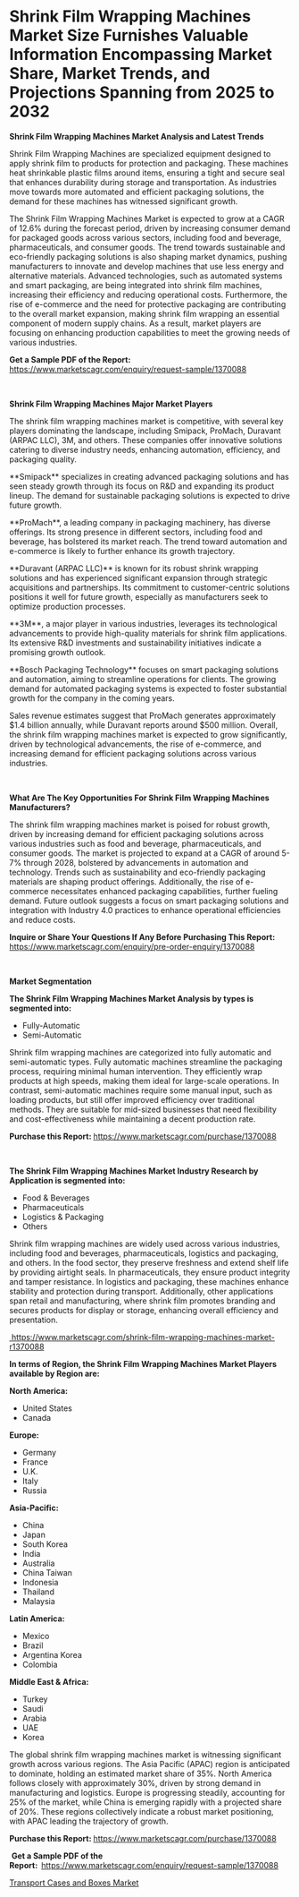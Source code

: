 <p><h1>Shrink Film Wrapping Machines Market Size Furnishes Valuable Information Encompassing Market Share, Market Trends, and Projections Spanning from 2025 to 2032</h1></p><p><strong>Shrink Film Wrapping Machines Market Analysis and Latest Trends</strong></p>
<p><p>Shrink Film Wrapping Machines are specialized equipment designed to apply shrink film to products for protection and packaging. These machines heat shrinkable plastic films around items, ensuring a tight and secure seal that enhances durability during storage and transportation. As industries move towards more automated and efficient packaging solutions, the demand for these machines has witnessed significant growth.</p><p>The Shrink Film Wrapping Machines Market is expected to grow at a CAGR of 12.6% during the forecast period, driven by increasing consumer demand for packaged goods across various sectors, including food and beverage, pharmaceuticals, and consumer goods. The trend towards sustainable and eco-friendly packaging solutions is also shaping market dynamics, pushing manufacturers to innovate and develop machines that use less energy and alternative materials. Advanced technologies, such as automated systems and smart packaging, are being integrated into shrink film machines, increasing their efficiency and reducing operational costs. Furthermore, the rise of e-commerce and the need for protective packaging are contributing to the overall market expansion, making shrink film wrapping an essential component of modern supply chains. As a result, market players are focusing on enhancing production capabilities to meet the growing needs of various industries.</p></p>
<p><strong>Get a Sample PDF of the Report:&nbsp;</strong> <a href="https://www.marketscagr.com/enquiry/request-sample/1370088?utm_campaign=3528&utm_medium=2&utm_source=Github&utm_content=ia&utm_term=22032025&utm_id=shrink-film-wrapping-machines">https://www.marketscagr.com/enquiry/request-sample/1370088</a></p>
<p>&nbsp;</p>
<p><strong>Shrink Film Wrapping Machines Major Market Players</strong></p>
<p><p>The shrink film wrapping machines market is competitive, with several key players dominating the landscape, including Smipack, ProMach, Duravant (ARPAC LLC), 3M, and others. These companies offer innovative solutions catering to diverse industry needs, enhancing automation, efficiency, and packaging quality.</p><p>**Smipack** specializes in creating advanced packaging solutions and has seen steady growth through its focus on R&D and expanding its product lineup. The demand for sustainable packaging solutions is expected to drive future growth.</p><p>**ProMach**, a leading company in packaging machinery, has diverse offerings. Its strong presence in different sectors, including food and beverage, has bolstered its market reach. The trend toward automation and e-commerce is likely to further enhance its growth trajectory.</p><p>**Duravant (ARPAC LLC)** is known for its robust shrink wrapping solutions and has experienced significant expansion through strategic acquisitions and partnerships. Its commitment to customer-centric solutions positions it well for future growth, especially as manufacturers seek to optimize production processes.</p><p>**3M**, a major player in various industries, leverages its technological advancements to provide high-quality materials for shrink film applications. Its extensive R&D investments and sustainability initiatives indicate a promising growth outlook.</p><p>**Bosch Packaging Technology** focuses on smart packaging solutions and automation, aiming to streamline operations for clients. The growing demand for automated packaging systems is expected to foster substantial growth for the company in the coming years.</p><p>Sales revenue estimates suggest that ProMach generates approximately $1.4 billion annually, while Duravant reports around $500 million. Overall, the shrink film wrapping machines market is expected to grow significantly, driven by technological advancements, the rise of e-commerce, and increasing demand for efficient packaging solutions across various industries.</p></p>
<p>&nbsp;</p>
<p><strong>What Are The Key Opportunities For Shrink Film Wrapping Machines Manufacturers?</strong></p>
<p><p>The shrink film wrapping machines market is poised for robust growth, driven by increasing demand for efficient packaging solutions across various industries such as food and beverage, pharmaceuticals, and consumer goods. The market is projected to expand at a CAGR of around 5-7% through 2028, bolstered by advancements in automation and technology. Trends such as sustainability and eco-friendly packaging materials are shaping product offerings. Additionally, the rise of e-commerce necessitates enhanced packaging capabilities, further fueling demand. Future outlook suggests a focus on smart packaging solutions and integration with Industry 4.0 practices to enhance operational efficiencies and reduce costs.</p></p>
<p><strong>Inquire or Share Your Questions If Any Before Purchasing This Report:</strong> <a href="https://www.marketscagr.com/enquiry/pre-order-enquiry/1370088?utm_campaign=3528&utm_medium=2&utm_source=Github&utm_content=ia&utm_term=22032025&utm_id=shrink-film-wrapping-machines">https://www.marketscagr.com/enquiry/pre-order-enquiry/1370088</a></p>
<p>&nbsp;</p>
<p><strong>Market Segmentation</strong></p>
<p><strong>The Shrink Film Wrapping Machines Market Analysis by types is segmented into:</strong></p>
<p><ul><li>Fully-Automatic</li><li>Semi-Automatic</li></ul></p>
<p><p>Shrink film wrapping machines are categorized into fully automatic and semi-automatic types. Fully automatic machines streamline the packaging process, requiring minimal human intervention. They efficiently wrap products at high speeds, making them ideal for large-scale operations. In contrast, semi-automatic machines require some manual input, such as loading products, but still offer improved efficiency over traditional methods. They are suitable for mid-sized businesses that need flexibility and cost-effectiveness while maintaining a decent production rate.</p></p>
<p><strong>Purchase this Report:&nbsp;</strong><a href="https://www.marketscagr.com/purchase/1370088?utm_campaign=3528&utm_medium=2&utm_source=Github&utm_content=ia&utm_term=22032025&utm_id=shrink-film-wrapping-machines">https://www.marketscagr.com/purchase/1370088</a></p>
<p>&nbsp;</p>
<p><strong>The Shrink Film Wrapping Machines Market Industry Research by Application is segmented into:</strong></p>
<p><ul><li>Food & Beverages</li><li>Pharmaceuticals</li><li>Logistics & Packaging</li><li>Others</li></ul></p>
<p><p>Shrink film wrapping machines are widely used across various industries, including food and beverages, pharmaceuticals, logistics and packaging, and others. In the food sector, they preserve freshness and extend shelf life by providing airtight seals. In pharmaceuticals, they ensure product integrity and tamper resistance. In logistics and packaging, these machines enhance stability and protection during transport. Additionally, other applications span retail and manufacturing, where shrink film promotes branding and secures products for display or storage, enhancing overall efficiency and presentation.</p></p>
<p><a href="https://www.marketscagr.com/shrink-film-wrapping-machines-market-r1370088?utm_campaign=3528&utm_medium=2&utm_source=Github&utm_content=ia&utm_term=22032025&utm_id=shrink-film-wrapping-machines">&nbsp;https://www.marketscagr.com/shrink-film-wrapping-machines-market-r1370088</a></p>
<p><strong>In terms of Region, the Shrink Film Wrapping Machines Market Players available by Region are:</strong></p>
<p>
    <p> <strong> North America: </strong>
        <ul>
            <li>United States</li>
            <li>Canada</li>
        </ul>
        </p> 
    <p> <strong> Europe: </strong>
        <ul>
            <li>Germany</li>
            <li>France</li>
            <li>U.K.</li>
            <li>Italy</li>
            <li>Russia</li>
        </ul>
        </p> 
    <p> <strong> Asia-Pacific: </strong>
        <ul>
            <li>China</li>
            <li>Japan</li>
            <li>South Korea</li>
            <li>India</li>
            <li>Australia</li>
            <li>China Taiwan</li>
            <li>Indonesia</li>
            <li>Thailand</li>
            <li>Malaysia</li>
        </ul>
        </p> 
    <p> <strong> Latin America: </strong>
        <ul>
            <li>Mexico</li>
            <li>Brazil</li>
            <li>Argentina Korea</li>
            <li>Colombia</li>
        </ul>
        </p> 
    <p> <strong> Middle East & Africa: </strong>
        <ul>
            <li>Turkey</li>
            <li>Saudi</li>
            <li>Arabia</li>
            <li>UAE</li>
            <li>Korea</li>
        </ul>
    </p>
    </p>
<p><p>The global shrink film wrapping machines market is witnessing significant growth across various regions. The Asia Pacific (APAC) region is anticipated to dominate, holding an estimated market share of 35%. North America follows closely with approximately 30%, driven by strong demand in manufacturing and logistics. Europe is progressing steadily, accounting for 25% of the market, while China is emerging rapidly with a projected share of 20%. These regions collectively indicate a robust market positioning, with APAC leading the trajectory of growth.</p></p>
<p><strong>Purchase this Report: </strong><a href="https://www.marketscagr.com/purchase/1370088?utm_campaign=3528&utm_medium=2&utm_source=Github&utm_content=ia&utm_term=22032025&utm_id=shrink-film-wrapping-machines">https://www.marketscagr.com/purchase/1370088</a></p>
<p>&nbsp;<strong>Get a Sample PDF of the Report:&nbsp;&nbsp;</strong><a href="https://www.marketscagr.com/enquiry/request-sample/1370088?utm_campaign=3528&utm_medium=2&utm_source=Github&utm_content=ia&utm_term=22032025&utm_id=shrink-film-wrapping-machines">https://www.marketscagr.com/enquiry/request-sample/1370088</a></p>
<p><strong></strong></p>
<p><p><a href="https://github.com/storcweithzg/Market-Research-Report-List-1/blob/main/transport-cases-and-boxes-market.md?utm_campaign=3528&utm_medium=2&utm_source=Github&utm_content=ia&utm_term=22032025&utm_id=shrink-film-wrapping-machines">Transport Cases and Boxes Market</a></p></p>